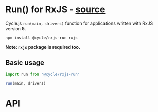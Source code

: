 # Run() for RxJS - [source](https://github.com/cyclejs/cyclejs/tree/master/rxjs-run)

Cycle.js `run(main, drivers)` function for applications written with RxJS version **5**.

```
npm install @cycle/rxjs-run rxjs
```

**Note: `rxjs` package is required too.**

## Basic usage

```js
import run from '@cycle/rxjs-run'

run(main, drivers)
```

# API